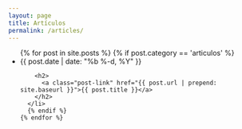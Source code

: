 ```yaml
---
layout: page
title: Artículos
permalink: /articles/
---
```


<div class="home">

  <ul class="post-list">
    {% for post in site.posts %}
        {% if post.category == 'articulos' %}
      <li>
        <span class="post-meta">{{ post.date | date: "%b %-d, %Y" }}</span>

        <h2>
          <a class="post-link" href="{{ post.url | prepend: site.baseurl }}">{{ post.title }}</a>
        </h2>
      </li>
      {% endif %}
    {% endfor %}
  </ul>

</div>
